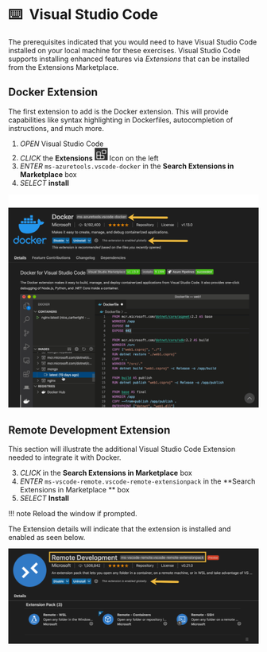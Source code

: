 # :keyboard: ​ Visual Studio Code

The prerequisites indicated that you would need to have Visual Studio Code installed on your local machine for these exercises.  Visual Studio Code supports installing enhanced features via *Extensions* that can be installed from the Extensions Marketplace.

## Docker Extension

The first extension to add is the Docker extension.  This will provide capabilities like syntax highlighting in Dockerfiles, autocompletion of instructions, and much more.  

1. *OPEN* Visual Studio Code 
2. *CLICK* the **Extensions** <img src="../../images/image-20210610152153324.png" style="zoom:33%;" /> Icon on the left
3. *ENTER* `ms-azuretools.vscode-docker` in the **Search Extensions in Marketplace** box
4. *SELECT* **install**

![](../images/docker-extension.png)

## Remote Development Extension

This section will illustrate the additional Visual Studio Code Extension needed to integrate it with Docker. 

3. *CLICK* in the **Search Extensions in Marketplace** box 
2. *ENTER* `ms-vscode-remote.vscode-remote-extensionpack` in the **Search Extensions in Marketplace ** box
3. *SELECT* **Install**

!!! note
    Reload the window if prompted.

The Extension details will indicate that the extension is installed and enabled as seen below.

![remote dev extension](../images/remote-development-extension.png)